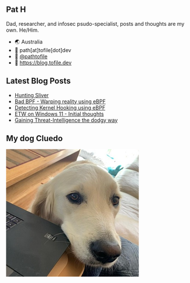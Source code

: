 ## Pat H

Dad, researcher, and infosec psudo-specialist, posts and thoughts are my own. He/Him.

- 🌏 Australia
- 📧 path[at]tofile[dot]dev
- 🐣 [@pathtofile](https://twitter.com/pathtofile)
- 📘 https://blog.tofile.dev

## Latest Blog Posts
<!-- BLOG-POST-LIST:START -->
- [Hunting Sliver](https://blog.tofile.dev/2021/09/04/sliver.html)
- [Bad BPF - Warping reality using eBPF](https://blog.tofile.dev/2021/08/01/bad-bpf.html)
- [Detecting Kernel Hooking using eBPF](https://blog.tofile.dev/2021/07/07/ebpf-hooks.html)
- [ETW on Windows 11 - Initial thoughts](https://blog.tofile.dev/2021/07/01/windows11.html)
- [Gaining Threat-Intelligence the dodgy way](https://blog.tofile.dev/2021/05/12/sealighterti.html)
<!-- BLOG-POST-LIST:END -->

## My dog Cluedo
<img src="https://raw.githubusercontent.com/pathtofile/pathtofile/main/assets/dog_cluedo.jpg" alt="My Dog Cluedo" width="363" height="348">
